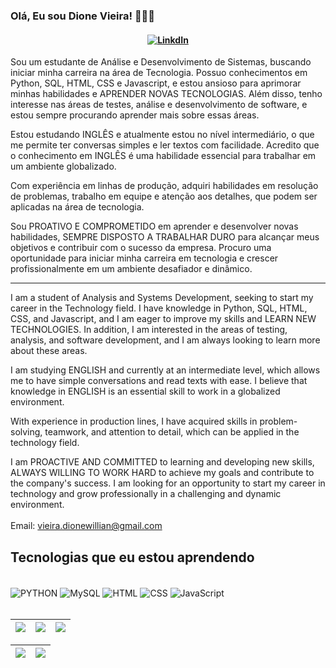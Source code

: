 ### Olá, Eu sou **Dione Vieira**! 👨🏻‍💻
<h4 align="center">
    
[![LinkdIn](https://img.shields.io/badge/LinkedIn-0077B5?style=for-the-badge&logo=linkedin&logoColor=white)](https://www.linkedin.com/in/dione-willian-vieira-71284b235/)

</h4>

Sou um estudante de Análise e Desenvolvimento de Sistemas, buscando iniciar minha carreira na área de Tecnologia. Possuo conhecimentos em Python, SQL, HTML, CSS e Javascript, e estou ansioso para aprimorar minhas habilidades e APRENDER NOVAS TECNOLOGIAS. Além disso, tenho interesse nas áreas de testes, análise e desenvolvimento de software, e estou sempre procurando aprender mais sobre essas áreas.

Estou estudando INGLÊS e atualmente estou no nível intermediário, o que me permite ter conversas simples e ler textos com facilidade. Acredito que o conhecimento em INGLÊS é uma habilidade essencial para trabalhar em um ambiente globalizado.

Com experiência em linhas de produção, adquiri habilidades em resolução de problemas, trabalho em equipe e atenção aos detalhes, que podem ser aplicadas na área de tecnologia.

Sou PROATIVO E COMPROMETIDO em aprender e desenvolver novas habilidades, SEMPRE DISPOSTO A TRABALHAR DURO para alcançar meus objetivos e contribuir com o sucesso da empresa. Procuro uma oportunidade para iniciar minha carreira em tecnologia e crescer profissionalmente em um ambiente desafiador e dinâmico.
_______________________________________________________________________________________________________________

I am a student of Analysis and Systems Development, seeking to start my career in the Technology field. I have knowledge in Python, SQL, HTML, CSS, and Javascript, and I am eager to improve my skills and LEARN NEW TECHNOLOGIES. In addition, I am interested in the areas of testing, analysis, and software development, and I am always looking to learn more about these areas.

I am studying ENGLISH and currently at an intermediate level, which allows me to have simple conversations and read texts with ease. I believe that knowledge in ENGLISH is an essential skill to work in a globalized environment.

With experience in production lines, I have acquired skills in problem-solving, teamwork, and attention to detail, which can be applied in the technology field.

I am PROACTIVE AND COMMITTED to learning and developing new skills, ALWAYS WILLING TO WORK HARD to achieve my goals and contribute to the company's success. I am looking for an opportunity to start my career in technology and grow professionally in a challenging and dynamic environment.
<br>
<br>
Email: vieira.dionewillian@gmail.com


## Tecnologias que eu estou aprendendo

<div style="display: inline_block"><br/>
    <img align="center" alt="PYTHON" src="https://img.shields.io/badge/Python-14354C?style=for-the-badge&logo=python&logoColor=white" />
    <img align="center" alt="MySQL" src="https://img.shields.io/badge/MySQL-00000F?style=for-the-badge&logo=mysql&logoColor=white" />
    <img align="center" alt="HTML" src="https://img.shields.io/badge/HTML-239120?style=for-the-badge&logo=html5&logoColor=white" />
    <img align="center" alt="CSS" src="https://img.shields.io/badge/CSS-239120?&style=for-the-badge&logo=css3&logoColor=white" />
    <img align="center" alt="JavaScript" src="https://img.shields.io/badge/JavaScript-F7DF1E?style=for-the-badge&logo=javascript&logoColor=black" />
    
</div><br/>



| ![](http://github-profile-summary-cards.vercel.app/api/cards/stats?username=DioneVieira&theme=nord_dark) | ![](http://github-profile-summary-cards.vercel.app/api/cards/repos-per-language?username=DioneVieira&hide=Html&theme=nord_dark) | ![](http://github-profile-summary-cards.vercel.app/api/cards/most-commit-language?username=DioneVieira&theme=nord_dark) |
| :-: | :-: | :-: |

| ![](http://github-profile-summary-cards.vercel.app/api/cards/profile-details?username=DioneVieira&theme=nord_dark) | ![](https://github-readme-streak-stats.herokuapp.com/?user=DioneVieira&hide_border=true&date_format=M%20j%5B%2C%20Y%5D&background=2D3742&stroke=2D3742&ring=6bbbca&fire=6bbbca&currStreakNum=fff&sideNums=6bbbca&currStreakLabel=6bbbca&sideLabels=fff&dates=fff) |
| :-: | :-: |
